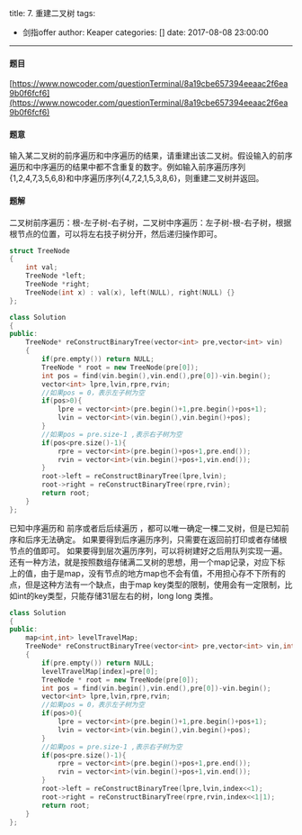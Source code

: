 title: 7. 重建二叉树
tags:
  - 剑指offer
author: Keaper
categories: []
date: 2017-08-08 23:00:00
---
#### 题目
[https://www.nowcoder.com/questionTerminal/8a19cbe657394eeaac2f6ea9b0f6fcf6](https://www.nowcoder.com/questionTerminal/8a19cbe657394eeaac2f6ea9b0f6fcf6)
#### 题意
输入某二叉树的前序遍历和中序遍历的结果，请重建出该二叉树。假设输入的前序遍历和中序遍历的结果中都不含重复的数字。例如输入前序遍历序列{1,2,4,7,3,5,6,8}和中序遍历序列{4,7,2,1,5,3,8,6}，则重建二叉树并返回。
#### 题解
二叉树前序遍历：根-左子树-右子树，二叉树中序遍历：左子树-根-右子树，根据根节点的位置，可以将左右技子树分开，然后递归操作即可。
```cpp
struct TreeNode
{
    int val;
    TreeNode *left;
    TreeNode *right;
    TreeNode(int x) : val(x), left(NULL), right(NULL) {}
};

class Solution
{
public:
    TreeNode* reConstructBinaryTree(vector<int> pre,vector<int> vin)
    {
        if(pre.empty()) return NULL;
        TreeNode * root = new TreeNode(pre[0]);
        int pos = find(vin.begin(),vin.end(),pre[0])-vin.begin();
        vector<int> lpre,lvin,rpre,rvin;
        //如果pos = 0，表示左子树为空
        if(pos>0){
            lpre = vector<int>(pre.begin()+1,pre.begin()+pos+1);
            lvin = vector<int>(vin.begin(),vin.begin()+pos);
        }
        //如果pos = pre.size-1 ,表示右子树为空
        if(pos<pre.size()-1){
            rpre = vector<int>(pre.begin()+pos+1,pre.end());
            rvin = vector<int>(vin.begin()+pos+1,vin.end());
        }
        root->left = reConstructBinaryTree(lpre,lvin);
        root->right = reConstructBinaryTree(rpre,rvin);
        return root;
    }
};
```
已知中序遍历和 前序或者后后续遍历 ，都可以唯一确定一棵二叉树，但是已知前序和后序无法确定。
如果要得到后序遍历序列，只需要在返回前打印或者存储根节点的值即可。
如果要得到层次遍历序列，可以将树建好之后用队列实现一遍。
还有一种方法，就是按照数组存储满二叉树的思想，用一个map记录，对应下标上的值，由于是map，没有节点的地方map也不会有值，不用担心存不下所有的点，但是这种方法有一个缺点，由于map key类型的限制，使用会有一定限制，比如int的key类型，只能存储31层左右的树，long long 类推。
```cpp
class Solution
{
public:
    map<int,int> levelTravelMap;
    TreeNode* reConstructBinaryTree(vector<int> pre,vector<int> vin,int index)
    {
        if(pre.empty()) return NULL;
        levelTravelMap[index]=pre[0];
        TreeNode * root = new TreeNode(pre[0]);
        int pos = find(vin.begin(),vin.end(),pre[0])-vin.begin();
        vector<int> lpre,lvin,rpre,rvin;
        //如果pos = 0，表示左子树为空
        if(pos>0){
            lpre = vector<int>(pre.begin()+1,pre.begin()+pos+1);
            lvin = vector<int>(vin.begin(),vin.begin()+pos);
        }
        //如果pos = pre.size-1 ,表示右子树为空
        if(pos<pre.size()-1){
            rpre = vector<int>(pre.begin()+pos+1,pre.end());
            rvin = vector<int>(vin.begin()+pos+1,vin.end());
        }
        root->left = reConstructBinaryTree(lpre,lvin,index<<1);
        root->right = reConstructBinaryTree(rpre,rvin,index<<1|1);
        return root;
    }
};
```